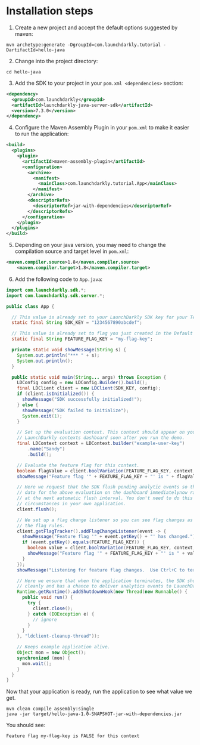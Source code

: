 # Installation steps
1. Create a new project and accept the default options suggested by maven:
```shell
mvn archetype:generate -DgroupId=com.launchdarkly.tutorial -DartifactId=hello-java
```


2. Change into the project directory:
```shell
cd hello-java
```

3. Add the SDK to your project in your `pom.xml <dependencies>` section:
```xml
<dependency>
  <groupId>com.launchdarkly</groupId>
  <artifactId>launchdarkly-java-server-sdk</artifactId>
  <version>7.3.0</version>
</dependency>
```

4. Configure the Maven Assembly Plugin in your `pom.xml` to make it easier to run the application:
```xml
<build>
  <plugins>
    <plugin>
      <artifactId>maven-assembly-plugin</artifactId>
      <configuration>
        <archive>
          <manifest>
            <mainClass>com.launchdarkly.tutorial.App</mainClass>
          </manifest>
        </archive>
        <descriptorRefs>
          <descriptorRef>jar-with-dependencies</descriptorRef>
        </descriptorRefs>
      </configuration>
    </plugin>
  </plugins>
</build>
```

5. Depending on your java version, you may need to change the compilation source and target level in `pom.xml`:
```xml
<maven.compiler.source>1.8</maven.compiler.source>
    <maven.compiler.target>1.8</maven.compiler.target>
```

6. Add the following code to `App.java`:
```java
import com.launchdarkly.sdk.*;
import com.launchdarkly.sdk.server.*;

public class App {

  // This value is already set to your LaunchDarkly SDK key for your Test environment in the Default project.
  static final String SDK_KEY = "1234567890abcdef";

  // This value is already set to flag you just created in the Default project.
  static final String FEATURE_FLAG_KEY = "my-flag-key";

  private static void showMessage(String s) {
    System.out.println("*** " + s);
    System.out.println();
  }

  public static void main(String... args) throws Exception {
    LDConfig config = new LDConfig.Builder().build();
    final LDClient client = new LDClient(SDK_KEY, config);
    if (client.isInitialized()) {
      showMessage("SDK successfully initialized!");
    } else {
      showMessage("SDK failed to initialize");
      System.exit(1);
    }

    // Set up the evaluation context. This context should appear on your
    // LaunchDarkly contexts dashboard soon after you run the demo.
    final LDContext context = LDContext.builder("example-user-key")
        .name("Sandy")
        .build();

    // Evaluate the feature flag for this context.
    boolean flagValue = client.boolVariation(FEATURE_FLAG_KEY, context, false);
    showMessage("Feature flag '" + FEATURE_FLAG_KEY + "' is " + flagValue + " for this context");

    // Here we request that the SDK flush pending analytic events so that you see
    // data for the above evaluation on the dashboard immediatelynow rather than
    // at the next automatic flush interval. You don't need to do this under normal
    // circumstances in your own application.
    client.flush();

    // We set up a flag change listener so you can see flag changes as you change
    // the flag rules.
    client.getFlagTracker().addFlagChangeListener(event -> {
      showMessage("Feature flag '" + event.getKey() + "' has changed.");
      if (event.getKey().equals(FEATURE_FLAG_KEY)) {
        boolean value = client.boolVariation(FEATURE_FLAG_KEY, context, false);
        showMessage("Feature flag '" + FEATURE_FLAG_KEY + "' is " + value + " for this context");
      }
    });
    showMessage("Listening for feature flag changes.  Use Ctrl+C to terminate.");

    // Here we ensure that when the application terminates, the SDK shuts down
    // cleanly and has a chance to deliver analytics events to LaunchDarkly.
    Runtime.getRuntime().addShutdownHook(new Thread(new Runnable() {
      public void run() {
        try {
          client.close();
        } catch (IOException e) {
          // ignore
        }
      }
    }, "ldclient-cleanup-thread"));

    // Keeps example application alive.
    Object mon = new Object();
    synchronized (mon) {
      mon.wait();
    }
  }
}
```

Now that your application is ready, run the application to see what value we get.
```shell
mvn clean compile assembly:single
java -jar target/hello-java-1.0-SNAPSHOT-jar-with-dependencies.jar
```

You should see:

`Feature flag my-flag-key is FALSE for this context`